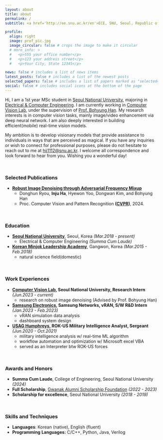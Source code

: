 ```yaml
---
layout: about
title: about
permalink: /
subtitle: <a href='http://ee.snu.ac.kr/en'>ECE, SNU, Seoul, Republic of Korea</a>. hij1112@snu.ac.kr

profile:
  align: right
  image: prof_pic.jpg
  image_circular: false # crops the image to make it circular
  # more_info: >
  #   <p>555 your office number</p>
  #   <p>123 your address street</p>
  #   <p>Your City, State 12345</p>

news: false # includes a list of news items
latest_posts: false # includes a list of the newest posts
selected_papers: false # includes a list of papers marked as "selected={true}"
social: false # includes social icons at the bottom of the page
---
```


Hi, I am a 1st year MSc student in [Seoul National University](https://en.snu.ac.kr/index.html), majoring in [Electrical & Computer Engineering](http://ee.snu.ac.kr/en). I am currently working in [Computer Vision Lab](http://cv.snu.ac.kr), under the supervision of [Prof. Bohyung Han](https://cv.snu.ac.kr/index.php/~bhhan/). My research interests is in computer vision tasks, mainly image/video enhancement via deep neural network. I am also deeply interested in building efficient(mobile) real-time vision models. 

My ambition is to develop visionary models that provide assistance to individuals in ways that are perceived as magical. If you have any inquiries or wish to connect for professional purposes, please do not hesitate to reach out to me at [hij1112@snu.ac.kr](mailto:hij1112@snu.ac.kr). I welcome all correspondence and look forward to hear from you. Wishing you a wonderful day!

&nbsp;

### Selected Publications
- **[Robust Image Denoising through Adversarial Frequency Mixup](https://openaccess.thecvf.com/content/CVPR2024/papers/Ryou_Robust_Image_Denoising_through_Adversarial_Frequency_Mixup_CVPR_2024_paper.pdf)**
  - Donghun Ryou, **Inju Ha**, Hyewon Yoo, Dongwan Kim, and Bohyung Han
  - Proc. Computer Vision and Pattern Recognition **([CVPR](https://cvpr.thecvf.com/Conferences/2024))**, 2024.

&nbsp;

### Education

- **[Seoul National University](https://en.snu.ac.kr/index.html)**, Seoul, Korea _(Mar.2018 - present)_
  - Electrical & Computer Engineering *(Summa Cum Laude)*
- **[Korean Minjok Leadership Academy](http://english.minjok.hs.kr/contents/main.php)**, Gangwon, Korea _(Mar.2015 - Feb.2018)_
  - natural science field(domestic)

&nbsp;

### Work Experiences

- **[Computer Vision Lab](http://cv.snu.ac.kr), Seoul National University, Research Intern**  _(Jun.2023 - current)_    
  - research on robust image denoising (Advised by Prof. Bohyung Han) 
- **[Samsung Electronics](https://www.samsung.com/sec/), Samsung Networks, vRAN, S/W R&D Intern** _(Jan.2023 - Feb.2023)_ 
  - vRAN simulation data analysis
  - dashboard system design
- **[USAG Humphreys](https://home.army.mil/humphreys/), ROK-US Military Intelligence Analyst, Sergeant**  _(Jun.2020 - Oct.2021)_
  - military intelligence analysis w/ real-time ML algorithm 
  - workflow automation and optimization w/ Microsoft excel VBA 
  - served as an Interpreter btw ROK-US forces 
  
&nbsp;

### Awards and Honors
- **Summa Cum Laude**, College of Engineering, Seoul National University _(2024)_
- **Full Scholarship**, [Gwanak Alumni Scholarship Foundation](https://gwanak.snua.or.kr) _(2022 - 2023)_
- **Scholarship for excellence**, Seoul National University _(2018 - 2019)_
  
&nbsp;

### Skills and Techniques

- **Languages**: Korean (native), English (fluent) 
- **Programming** **Languages:** C/C++, Python, Java, Verilog 
